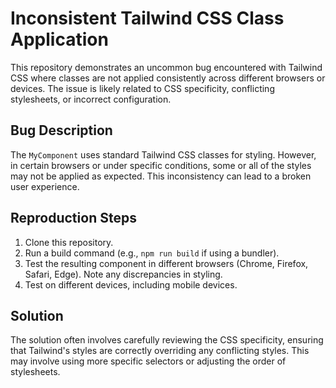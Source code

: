 # Inconsistent Tailwind CSS Class Application

This repository demonstrates an uncommon bug encountered with Tailwind CSS where classes are not applied consistently across different browsers or devices.  The issue is likely related to CSS specificity, conflicting stylesheets, or incorrect configuration.

## Bug Description

The `MyComponent` uses standard Tailwind CSS classes for styling. However, in certain browsers or under specific conditions, some or all of the styles may not be applied as expected.  This inconsistency can lead to a broken user experience.

## Reproduction Steps

1. Clone this repository.
2. Run a build command (e.g., `npm run build` if using a bundler).
3. Test the resulting component in different browsers (Chrome, Firefox, Safari, Edge). Note any discrepancies in styling.
4. Test on different devices, including mobile devices.

## Solution

The solution often involves carefully reviewing the CSS specificity, ensuring that Tailwind's styles are correctly overriding any conflicting styles. This may involve using more specific selectors or adjusting the order of stylesheets.